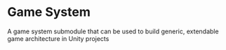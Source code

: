 # Game System

A game system submodule that can be used to build generic, extendable game architecture in Unity projects
